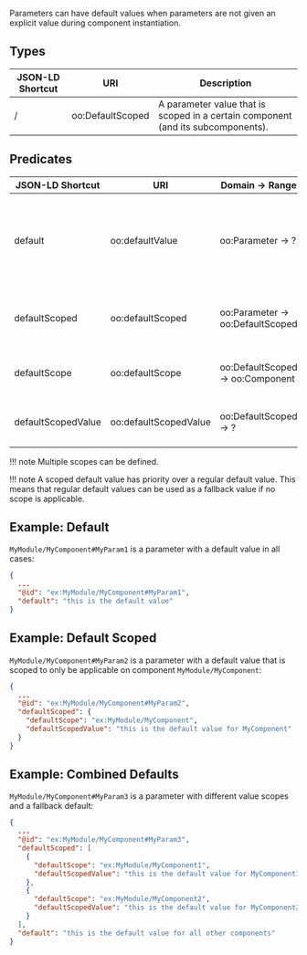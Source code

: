 Parameters can have default values when parameters are not given an explicit value during component instantiation.

## Types

| JSON-LD Shortcut | URI                  | Description |
| ---------------- | -------------------- | ----------- |
| /                | oo:DefaultScoped     | A parameter value that is scoped in a certain component (and its subcomponents). |

## Predicates

| JSON-LD Shortcut     | URI                     | Domain           → Range                        | Description |
| -------------------- | ----------------------- | ----------------------------------------------- | ----------- |
| default              | oo:defaultValue         | oo:Parameter     → ?                            | Sets a default parameter value, which is overridable during instantiation. |
| defaultScoped        | oo:defaultScoped        | oo:Parameter     → oo:DefaultScoped             | Adds a scoped default value to the parameter. |
| defaultScope         | oo:defaultScope         | oo:DefaultScoped → oo:Component                 | Defines the scope of a scoped value. |
| defaultScopedValue   | oo:defaultScopedValue   | oo:DefaultScoped → ?                            | Defines the value of a scoped value. |

!!! note
    Multiple scopes can be defined.

!!! note
    A scoped default value has priority over a regular default value. This means that regular default values can be used as a fallback value if no scope is applicable.

## Example: Default

`MyModule/MyComponent#MyParam1` is a parameter with a default value in all cases:
```json
{
  ...
  "@id": "ex:MyModule/MyComponent#MyParam1",
  "default": "this is the default value"
}
```

## Example: Default Scoped

`MyModule/MyComponent#MyParam2` is a parameter with a default value that is scoped to only be applicable on component `MyModule/MyComponent`:
```json
{
  ...
  "@id": "ex:MyModule/MyComponent#MyParam2",
  "defaultScoped": {
    "defaultScope": "ex:MyModule/MyComponent",
    "defaultScopedValue": "this is the default value for MyComponent"
  }
}
```

## Example: Combined Defaults

`MyModule/MyComponent#MyParam3` is a parameter with different value scopes and a fallback default:
```json
{
  ...
  "@id": "ex:MyModule/MyComponent#MyParam3",
  "defaultScoped": [
    {
      "defaultScope": "ex:MyModule/MyComponent1",
      "defaultScopedValue": "this is the default value for MyComponent1"
    },
    {
      "defaultScope": "ex:MyModule/MyComponent2",
      "defaultScopedValue": "this is the default value for MyComponent2"
    }
  ],
  "default": "this is the default value for all other components"
}
```
